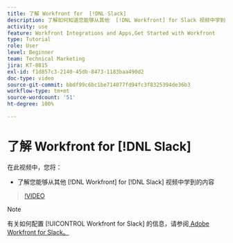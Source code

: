 ```yaml
---
title: 了解 Workfront for  [!DNL Slack]
description: 了解如何知道您能够从其他  [!DNL Workfront] for Slack 视频中学到的内容。
activity: use
feature: Workfront Integrations and Apps,Get Started with Workfront
type: Tutorial
role: User
level: Beginner
team: Technical Marketing
jira: KT-8815
exl-id: f1d857c3-2140-45db-8473-1183baa490d2
doc-type: video
source-git-commit: bbdf99c6bc1be714077fd94fc3f8325394de36b3
workflow-type: tm+mt
source-wordcount: '51'
ht-degree: 100%

---
```


# 了解 Workfront for [!DNL Slack]

在此视频中，您将：

* 了解您能够从其他 [!DNL Workfront] for [!DNL Slack] 视频中学到的内容

>[!VIDEO](https://video.tv.adobe.com/v/3435925/?quality=12&learn=on&enablevpops=1&captions=chi_hans)

>[!NOTE]
>
>有关如何配置 [!UICONTROL Workfront for Slack] 的信息，请参阅[ Adobe Workfront for Slack。](https://experienceleague.adobe.com/docs/workfront/using/adobe-workfront-integrations/workfront-for-slack/use-workfront-for-slack.html?lang=zh-Hans)


